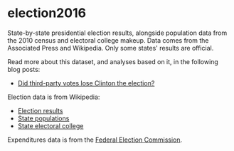 # election2016

State-by-state presidential election results, alongside population data from the 2010 census and electoral college makeup. Data comes from the Associated Press and Wikipedia. Only some states' results are official.

Read more about this dataset, and analyses based on it, in the following blog posts:

- [Did third-party votes lose Clinton the election?](http://pushpullfork.com/2016/12/did-third-party-votes-lose-clinton-the-election/)

Election data is from Wikipedia:

- [Election results](https://en.wikipedia.org/wiki/United_States_presidential_election,_2016)  
- [State populations](https://en.wikipedia.org/wiki/List_of_U.S._states_and_territories_by_population)  
- [State electoral college](https://en.wikipedia.org/wiki/Electoral_College_(United_States))  

Expenditures data is from the [Federal Election Commission](http://www.fec.gov/disclosurep/pnational.do).
